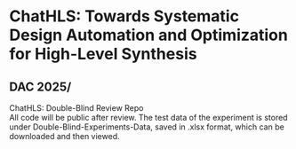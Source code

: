 # ChatHLS: Towards Systematic Design Automation and Optimization for High-Level Synthesis
## DAC 2025/ 
ChatHLS: Double-Blind Review Repo  
All code will be public after review.
The test data of the experiment is stored under Double-Blind-Experiments-Data, saved in .xlsx format, which can be downloaded and then viewed.
